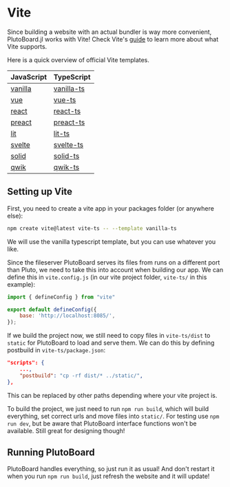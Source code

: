 # Vite

Since building a website with an actual bundler is way more convenient, PlutoBoard.jl works with Vite! Check Vite's [guide](https://vite.dev/guide/) to learn more about what Vite supports.

Here is a quick overview of official Vite templates.

| JavaScript                          | TypeScript                                |
| ----------------------------------- | ----------------------------------------- |
| [vanilla](https://vite.new/vanilla) | [vanilla-ts](https://vite.new/vanilla-ts) |
| [vue](https://vite.new/vue)         | [vue-ts](https://vite.new/vue-ts)         |
| [react](https://vite.new/react)     | [react-ts](https://vite.new/react-ts)     |
| [preact](https://vite.new/preact)   | [preact-ts](https://vite.new/preact-ts)   |
| [lit](https://vite.new/lit)         | [lit-ts](https://vite.new/lit-ts)         |
| [svelte](https://vite.new/svelte)   | [svelte-ts](https://vite.new/svelte-ts)   |
| [solid](https://vite.new/solid)     | [solid-ts](https://vite.new/solid-ts)     |
| [qwik](https://vite.new/qwik)       | [qwik-ts](https://vite.new/qwik-ts)       |

## Setting up Vite

First, you need to create a vite app in your packages folder (or anywhere else):

```bash
npm create vite@latest vite-ts -- --template vanilla-ts
```

We will use the vanilla typescript template, but you can use whatever you like.

Since the fileserver PlutoBoard serves its files from runs on a different port than Pluto, we need to take this into account when building our app.
We can define this in `vite.config.js` (in our vite project folder, `vite-ts/` in this example):

```JavaScript
import { defineConfig } from "vite"

export default defineConfig({
    base: 'http://localhost:8085/',
});
```

If we build the project now, we still need to copy files in `vite-ts/dist` to `static` for PlutoBoard to load and serve them. We can do this by defining postbuild in `vite-ts/package.json`:

```json
"scripts": {
    ...,
    "postbuild": "cp -rf dist/* ../static/",
},
```

This can be replaced by other paths depending where your vite project is.

To build the project, we just need to run `npm run build`, which will build everything, set correct urls and move files into `static/`. For testing use `npm run dev`, but be aware that PlutoBoard interface functions won't be available. Still great for designing though!

## Running PlutoBoard

PlutoBoard handles everything, so just run it as usual! And don't restart it when you run `npm run build`, just refresh the website and it will update!
